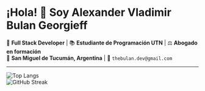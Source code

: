 # ¡Hola! 👋 Soy **Alexander Vladimir Bulan Georgieff** 

🚀 **Full Stack Developer** | 📚 **Estudiante de Programación UTN** | ⚖️ **Abogado en formación**  
📍 **San Miguel de Tucumán, Argentina** | 📧 `thebulan.dev@gmail.com`  


---

![Top Langs](https://github-readme-stats.vercel.app/api/top-langs/?username=tu-usuario&layout=compact&theme=radical)  
![GitHub Streak](https://streak-stats.demolab.com?user=tu-usuario&theme=neon-dark&hide_border=true)  

